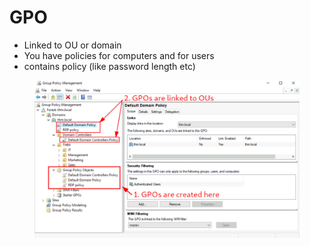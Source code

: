 # GPO

* Linked to OU or domain
* You have policies for computers and for users
* contains policy (like password length etc)

<figure><img src="../.gitbook/assets/image (4).png" alt=""><figcaption></figcaption></figure>

<figure><img src="https://tryhackme-images.s3.amazonaws.com/user-uploads/5ed5961c6276df568891c3ea/room-content/c9293853549d5126b77bf2de8086e076.png" alt=""><figcaption></figcaption></figure>
